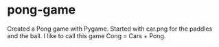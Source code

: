 # pong-game
Created a Pong game with Pygame. Started with car.png for the paddles and the ball. I like to call this game Cong = Cars + Pong.
